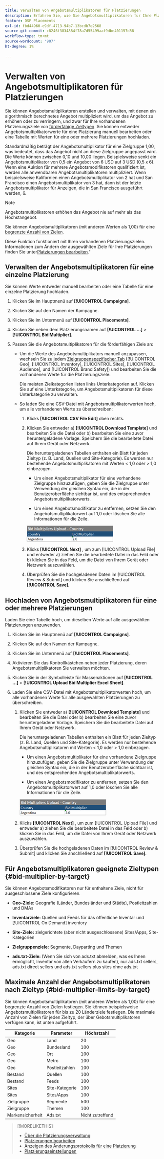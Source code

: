```yaml
---
title: Verwalten von Angebotsmultiplikatoren für Platzierungen
description: Erfahren Sie, wie Sie Angebotsmultiplikatoren für Ihre Platzierungsziele erstellen und bearbeiten.
feature: DSP Placements
exl-id: fbd44960-c9df-4713-94b7-13bcdb7e2568
source-git-commit: c8246f3834884f78a7d55499aaf9dbe401157d88
workflow-type: tm+mt
source-wordcount: '907'
ht-degree: 1%

---
```


# Verwalten von Angebotsmultiplikatoren für Platzierungen

Sie können Angebotsmultiplikatoren erstellen und verwalten, mit denen ein algorithmisch berechnetes Angebot multipliziert wird, um das Angebot zu erhöhen oder zu verringern, und zwar für Ihre vorhandenen Platzierungsziele von [förderfähige Zieltypen](#bid-multiplier-by-target). Sie können entweder Angebotsmultiplikatorwerte für eine Platzierung manuell bearbeiten oder eine Tabelle mit Werten für eine oder mehrere Platzierungen hochladen.

Standardmäßig beträgt der Angebotsmultiplikator für eine Zielgruppe 1,00, was bedeutet, dass das Angebot nicht an diese Zielgruppe angepasst wird. Die Werte können zwischen 0,10 und 10,00 liegen. Beispielsweise senkt ein Angebotsmultiplikator von 0,5 ein Angebot von 6 USD auf 3 USD (0,5 x 6). Wenn eine Auktion für mehrere Angebotsmodifikatoren qualifiziert ist, werden alle anwendbaren Angebotsmultiplikatoren multipliziert. Wenn beispielsweise Kalifornien einen Angebotsmultiplikator von 2 hat und San Francisco einen Angebotsmultiplikator von 3 hat, dann ist der letzte Angebotsmultiplikator für Anzeigen, die in San Francisco ausgeführt werden, 6.

>[!NOTE]
>
>Angebotsmultiplikatoren erhöhen das Angebot nie auf mehr als das Höchstangebot.

Sie können Angebotsmultiplikatoren (mit anderen Werten als 1,00) für eine [begrenzte Anzahl von Zielen](#bid-multiplier-limits-by-target).

Diese Funktion funktioniert mit Ihren vorhandenen Platzierungszielen. Informationen zum Ändern der ausgewählten Ziele für Ihre Platzierungen finden Sie unter[Platzierungen bearbeiten](/help/dsp/campaign-management/placements/placement-edit.md).&quot;

## Verwalten der Angebotsmultiplikatoren für eine einzelne Platzierung

Sie können Werte entweder manuell bearbeiten oder eine Tabelle für eine einzelne Platzierung hochladen.

1. Klicken Sie im Hauptmenü auf **[!UICONTROL Campaigns]**.

1. Klicken Sie auf den Namen der Kampagne.

1. Klicken Sie im Untermenü auf **[!UICONTROL Placements]**.

1. Klicken Sie neben dem Platzierungsnamen auf  **[!UICONTROL ...]** > **[!UICONTROL Bid Multiplier]**.

1. Passen Sie die Angebotsmultiplikatoren für die förderfähigen Ziele an:

   * Um die Werte des Angebotsmultiplikators manuell anzupassen, wechseln Sie zu jedem [Zielgruppenspezifischer Tab](#bid-multiplier-by-target) ([!UICONTROL Geo], [!UICONTROL Inventory], [!UICONTROL Sites], [!UICONTROL Audience], und [!UICONTROL Brand Safety]) und bearbeiten Sie die vorhandenen Werte für die Platzierungsziele.

     Die meisten Zielkategorien listen links Unterkategorien auf. Klicken Sie auf eine Unterkategorie, um Angebotsmultiplikatoren für diese Unterkategorie zu verwalten.

   * So laden Sie eine CSV-Datei mit Angebotsmultiplikatorwerten hoch, um alle vorhandenen Werte zu überschreiben:

      1. Klicks **[!UICONTROL CSV File Edit]** oben rechts.

      1. Klicken Sie entweder a) **[!UICONTROL Download Template]** und bearbeiten Sie die Datei oder b) bearbeiten Sie eine zuvor heruntergeladene Vorlage. Speichern Sie die bearbeitete Datei auf Ihrem Gerät oder Netzwerk.

         Die heruntergeladenen Tabellen enthalten ein Blatt für jeden Zieltyp (z. B. Land, Quellen und Site-Kategorie). Es werden nur bestehende Angebotsmultiplikatoren mit Werten &lt; 1,0 oder > 1,0 einbezogen.

         * Um einen Angebotsmultiplikator für eine vorhandene Zielgruppe hinzuzufügen, geben Sie die Zielgruppe unter Verwendung der gleichen Syntax ein, die in der Benutzeroberfläche sichtbar ist, und des entsprechenden Angebotsmultiplikatorwerts.

         * Um einen Angebotsmodifikator zu entfernen, setzen Sie den Angebotsmultiplikatorwert auf 1,0 oder löschen Sie alle Informationen für die Zeile.

         ![Beispielzeile in einer Tabelle mit Angebotsmultiplikatoren](/help/dsp/assets/bid-multiplier-spreadsheet.png "Beispielzeile in einer Tabelle mit Angebotsmultiplikatoren")

      1. Klicks **[!UICONTROL Next]** , um zum [!UICONTROL Upload File] und entweder a) ziehen Sie die bearbeitete Datei in das Feld oder b) klicken Sie in das Feld, um die Datei von Ihrem Gerät oder Netzwerk auszuwählen.

      1. Überprüfen Sie die hochgeladenen Daten im [!UICONTROL Review & Submit] und klicken Sie anschließend auf **[!UICONTROL Save]**.

## Hochladen von Angebotsmultiplikatoren für eine oder mehrere Platzierungen

Laden Sie eine Tabelle hoch, um dieselben Werte auf alle ausgewählten Platzierungen anzuwenden.

1. Klicken Sie im Hauptmenü auf **[!UICONTROL Campaigns]**.

1. Klicken Sie auf den Namen der Kampagne.

1. Klicken Sie im Untermenü auf **[!UICONTROL Placements]**.

1. Aktivieren Sie das Kontrollkästchen neben jeder Platzierung, deren Angebotsmultiplikatoren Sie verwalten möchten.

1. Klicken Sie in der Symbolleiste für Massenaktionen auf **[!UICONTROL ...]** > **[!UICONTROL Upload Bid Multiplier Excel Sheet]**.

1. Laden Sie eine CSV-Datei mit Angebotsmultiplikatorwerten hoch, um alle vorhandenen Werte für alle ausgewählten Platzierungen zu überschreiben.

   1. Klicken Sie entweder a) **[!UICONTROL Download Template]** und bearbeiten Sie die Datei oder b) bearbeiten Sie eine zuvor heruntergeladene Vorlage. Speichern Sie die bearbeitete Datei auf Ihrem Gerät oder Netzwerk.

      Die heruntergeladenen Tabellen enthalten ein Blatt für jeden Zieltyp (z. B. Land, Quellen und Site-Kategorie). Es werden nur bestehende Angebotsmultiplikatoren mit Werten &lt; 1,0 oder > 1,0 einbezogen.

      * Um einen Angebotsmultiplikator für eine vorhandene Zielgruppe hinzuzufügen, geben Sie die Zielgruppe unter Verwendung der gleichen Syntax ein, die in der Benutzeroberfläche sichtbar ist, und des entsprechenden Angebotsmultiplikatorwerts.

      * Um einen Angebotsmodifikator zu entfernen, setzen Sie den Angebotsmultiplikatorwert auf 1,0 oder löschen Sie alle Informationen für die Zeile.

      ![Beispielzeile in einer Tabelle mit Angebotsmultiplikatoren](/help/dsp/assets/bid-multiplier-spreadsheet.png "Beispielzeile in einer Tabelle mit Angebotsmultiplikatoren")

   1. Klicks **[!UICONTROL Next]** , um zum [!UICONTROL Upload File] und entweder a) ziehen Sie die bearbeitete Datei in das Feld oder b) klicken Sie in das Feld, um die Datei von Ihrem Gerät oder Netzwerk auszuwählen.

   1. Überprüfen Sie die hochgeladenen Daten im [!UICONTROL Review & Submit] und klicken Sie anschließend auf **[!UICONTROL Save]**.

## Für Angebotsmultiplikatoren geeignete Zieltypen {#bid-multiplier-by-target}

Sie können Angebotsmodifikatoren nur für enthaltene Ziele, nicht für ausgeschlossene Ziele konfigurieren.

* **Geo-Ziele**: Geografie (Länder, Bundesländer und Städte), Postleitzahlen und DMAs

* **Inventarziele**: Quellen und Feeds für das öffentliche Inventar und [!UICONTROL On Demand] inventory

* **Site-Ziele:** zielgerichtete (aber nicht ausgeschlossene) Sites/Apps, Site-Kategorien

* **Zielgruppenziele:** Segmente, Dayparting und Themen

* **ads.txt-Ziele:** (Wenn Sie sich von ads.txt abmelden, was es Ihnen ermöglicht, Inventar von allen Verkäufern zu kaufen), nur ads.txt sellers, ads.txt direct sellers und ads.txt sellers plus sites ohne ads.txt <!-- bid multipliers for the different subsets of inventory; not available when the placement targets only one subset -->

## Maximale Anzahl der Angebotsmultiplikatoren nach Zieltyp {#bid-multiplier-limits-by-target}

Sie können Angebotsmultiplikatoren (mit anderen Werten als 1,00) für eine begrenzte Anzahl von Zielen festlegen. Sie können beispielsweise Angebotsmultiplikatoren für bis zu 20 Länderziele festlegen. Die maximale Anzahl von Zielen für jeden Zieltyp, der über Gebotsmultiplikatoren verfügen kann, ist unten aufgeführt.

| Kategorie | Parameter | Höchstzahl |
| -------- | --------- | ----- |
| Geo | Land | 20 |
| Geo | Bundesland | 100 |
| Geo | Ort | 100 |
| Geo | Metro | 100 |
| Geo | Postleitzahlen | 100 |
| Bestand | Quellen | 100 |
| Bestand | Feeds | 100 |
| Sites | Site-Kategorie | 100 |
| Sites | Sites/Apps | 100 |
| Zielgruppe | Segmente | 500 |
| Zielgruppe | Themen | 100 |
| Markensicherheit | Ads.txt | Nicht zutreffend |

>[!MORELIKETHIS]
>
>* [Über die Platzierungsverwaltung](placement-about.md)
>* [Platzierungen bearbeiten](placement-edit.md)
>* [Anzeigen des Änderungsprotokolls für eine Platzierung](placement-change-log.md)
>* [Platzierungseinstellungen](placement-settings.md)
